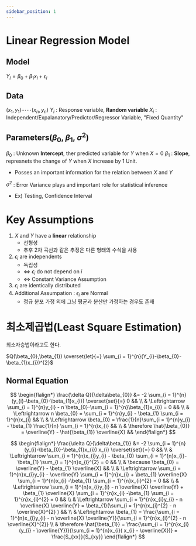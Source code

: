 ```yaml
---
sidebar_position: 1
---
```


# Linear Regression Model
## Model
$Y_{i} = \beta_{0} + \beta_{1}x_{i}+\epsilon_{i}$
## Data
$(x_{1},y_{1})\cdots\cdots(x_{n},y_{n})$
$Y_{i}$ : Response variable, **Random variable**
$X_{i}$ : Independent/Expalanatory/Predictor/Regressor Variable, "Fixed Quantity"
## Parameters($\beta_{0}$, $\beta_{1}$, $\sigma^{2}$)
$\beta_{0}$ : Unknown **Intercept**, ther predicted variable for $Y$ when $X=0$
$\beta_{1}$ : **Slope**, represnets the change of $Y$ when $X$ increase by 1 Unit.
- Posses an important information for the relation between $X$ and $Y$

$\sigma^{2}$ : Error Variance plays and important role for statistical inference
- Ex) Testing, Confidence Interval
# Key Assumptions
1) $X$ and $Y$ have a **linear** relationship
	- 선형성
	- 추후 2차 곡선과 같은 추정은 다른 형태의 수식을 사용
3) $\epsilon_{i}$ are independents
	- 독립성
	- $\Leftrightarrow$ $\epsilon_{i}$ do not depend on $i$
	- $\Leftrightarrow$ Constant Variance Assumption
5) $\epsilon_{i}$ are identically distributed
6) Additional Assumpation : $\epsilon_{i}$ are Normal
	- 정규 분포 가정 외에 그냥 평균과 분산만 가정하는 경우도 존재

# 최소제곱법(Least Square Estimation)
최소자승법이라고도 한다.

$Q(\beta_{0},\beta_{1}) \overset{let}{=} \sum_{i = 1}^{n}(Y_{i}-\beta_{0}-\beta_{1}x_{i})^{2}$ 

## Normal Equation
$$
\begin{flalign*}
\frac{\delta Q}{\delta\beta_{0}} &= -2 \sum_{i = 1}^{n}(y_{i}-\beta_{0}-\beta_{1}x_{i}) \overset{set}{=} 0 &&
\\
& \Leftrightarrow \sum_{i = 1}^{n}y_{i} - n \beta_{0}-\sum_{i = 1}^{n}\beta_{1}x_{i}) = 0 &&
\\
& \Leftrightarrow n \beta_{0} = \sum_{i = 1}^{n}y_{i} - \beta_{1} \sum_{i = 1}^{n}x_{i} &&
\\
& \Leftrightarrow \beta_{0} = \frac{1}{n}\sum_{i = 1}^{n}y_{i} - \beta_{1} \frac{1}{n} \sum_{i = 1}^{n}x_{i} &&
\\
& \therefore \hat{\beta_{0}} = \overline{Y} - \hat{\beta_{1}} \overline{X} &&
\end{flalign*}
$$


$$
\begin{flalign*}
\frac{\delta Q}{\delta\beta_{1}} &= -2 \sum_{i = 1}^{n}(y_{i}-\beta_{0}-\beta_{1}x_{i}) x_{i} \overset{set}{=} 0 &&
\\
& \Leftrightarrow \sum_{i = 1}^{n}x_{i}y_{i} - \beta_{0} \sum_{i = 1}^{n}x_{i}-\beta_{1} \sum_{i = 1}^{n}x_{i}^{2} = 0 &&
\\
& \because \beta_{0} = \overline{Y} - \beta_{1} \overline{X} &&
\\
& \Leftrightarrow \sum_{i = 1}^{n}x_{i}y_{i} - \overline{Y} \sum_{i = 1}^{n}x_{i} + \beta_{1} \overline{X} \sum_{i = 1}^{n}x_{i} -\beta_{1} \sum_{i = 1}^{n}x_{i}^{2} = 0 &&
\\
& \Leftrightarrow \sum_{i = 1}^{n}x_{i}y_{i} - n \overline{X} \overline{Y} + \beta_{1} \overline{X} \sum_{i = 1}^{n}x_{i} -\beta_{1} \sum_{i = 1}^{n}x_{i}^{2} = 0 &&
\\
& \Leftrightarrow \sum_{i = 1}^{n}x_{i}y_{i} - n \overline{X} \overline{Y} = \beta_{1}(\sum_{i = 1}^{n}x_{i}^{2} - n \overline{X}^{2} )  &&
\\
& \Leftrightarrow \beta_{1} = \frac{\sum_{i = 1}^{n}x_{i}y_{i} - n \overline{X} \overline{Y}}{\sum_{i = 1}^{n}x_{i}^{2} - n \overline{X}^{2}}
\\
& \therefore \hat{\beta_{1}} = \frac{\sum_{i = 1}^{n}x_{i}(y_{i} - \overline{Y})}{\sum_{i = 1}^{n}x_{i}( x_{i} - \overline{X})} = \frac{S_{xx}}{S_{xy}}
\end{flalign*}
$$